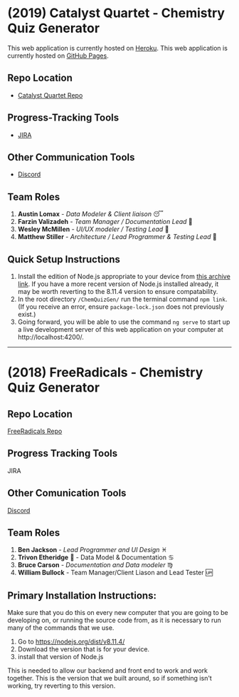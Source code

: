 # (2019) Catalyst Quartet - Chemistry Quiz Generator

This web application is currently hosted on [Heroku](https://chemquizgen.herokuapp.com/).
This web application is currently hosted on [GitHub Pages](https://soft-eng-practicum.github.io/ChemQuizGen).

## Repo Location
* [Catalyst Quartet Repo](https://github.com/soft-eng-practicum/ChemQuizGen)

## Progress-Tracking Tools
* [JIRA](https://jira.ggc.edu/projects/CQ/summary)

## Other Communication Tools
* [Discord](https://discord.gg/b4zqnQ7)

## Team Roles
1. **Austin Lomax** - *Data Modeler & Client liaison* :sleeping:
2. **Farzin Valizadeh** - *Team Manager / Documentation Lead*  :wolf:
3. **Wesley McMillen** - *UI/UX modeler / Testing Lead* :link:
4. **Matthew Stiller** - *Architecture / Lead Programmer & Testing Lead* :snake:

## Quick Setup Instructions
1. Install the edition of Node.js appropriate to your device from [this archive link](https://nodejs.org/dist/v8.11.4/). If you have a more recent version of Node.js installed already, it may be worth reverting to the 8.11.4 version to ensure compatability.
2. In the root directory `/ChemQuizGen/` run the terminal command `npm link`. (If you receive an error, ensure `package-lock.json` does not previously exist.)
3. Going forward, you will be able to use the command `ng serve` to start up a live development server of this web application on your computer at http://localhost:4200/.

---

# (2018) FreeRadicals - Chemistry Quiz Generator

## Repo Location
[FreeRadicals Repo](https://github.com/GGC-SD/FreeRadicals)

## Progress Tracking Tools
JIRA

## Other Comunication Tools
[Discord](https://discord.gg/tSE9q34)

## Team Roles
1. **Ben Jackson** - *Lead Programmer and UI Design* :pisces:
2. **Trivon Etheridge** :strawberry: - Data Model & Documentation :cancer:
3. **Bruce Carson** - *Documentation and Data modeler* :virgo:
4. **William Bullock** - Team Manager/Client Liason and Lead Tester :up:

## Primary Installation Instructions:

Make sure that you do this on every new computer that you are going to be developing on, or running the source code from, as it is necessary to run many of the commands that we use.

1. Go to https://nodejs.org/dist/v8.11.4/
2. Download the version that is for your device.
3. install that version of Node.js

This is needed to allow our backend and front end to work and work together.  This is the version that we built around, so if something isn't working, try reverting to this version.
